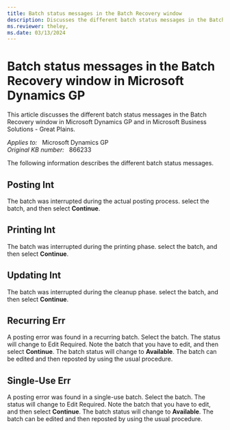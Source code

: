 ```yaml
---
title: Batch status messages in the Batch Recovery window
description: Discusses the different batch status messages in the Batch Recovery window in Microsoft Dynamics GP.
ms.reviewer: theley,  
ms.date: 03/13/2024
---
```

# Batch status messages in the Batch Recovery window in Microsoft Dynamics GP

This article discusses the different batch status messages in the Batch Recovery window in Microsoft Dynamics GP and in Microsoft Business Solutions - Great Plains.

_Applies to:_ &nbsp; Microsoft Dynamics GP  
_Original KB number:_ &nbsp; 866233

The following information describes the different batch status messages.

## Posting Int

The batch was interrupted during the actual posting process. select the batch, and then select **Continue**.

## Printing Int

The batch was interrupted during the printing phase. select the batch, and then select **Continue**.

## Updating Int

The batch was interrupted during the cleanup phase. select the batch, and then select **Continue**.

## Recurring Err

A posting error was found in a recurring batch. Select the batch. The status will change to Edit Required. Note the batch that you have to edit, and then select **Continue**. The batch status will change to **Available**. The batch can be edited and then reposted by using the usual procedure.

## Single-Use Err

A posting error was found in a single-use batch. Select the batch. The status will change to Edit Required. Note the batch that you have to edit, and then select **Continue**. The batch status will change to **Available**. The batch can be edited and then reposted by using the usual procedure.
